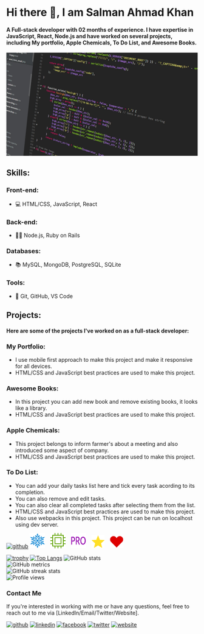 # Hi there 👋, I am Salman Ahmad Khan
#### A Full-stack developer with 02 months of experience. I have expertise in JavaScript, React, Node.js and have worked on several projects, including My portfolio, Apple Chemicals, To Do List, and Awesome Books.
![I am a Full Stack Developer](https://github.com/fpsapc/fpsapc/blob/main/pexels-pixabay-270348.jpg)

## Skills:
### Front-end:
- 💻 HTML/CSS, JavaScript, React 

### Back-end: 
- 👩‍💻 Node.js, Ruby on Rails 

### Databases:
- 📚 MySQL, MongoDB, PostgreSQL, SQLite 

### Tools:
- 🔨 Git, GitHub, VS Code

## Projects:
#### Here are some of the projects I've worked on as a full-stack developer:

### My Portfolio:
- I use mobile first approach to make this project and make it responsive for all devices. 
- HTML/CSS and JavaScript best practices are used to make this project.

### Awesome Books:
- In this project you can add new book and remove existing books, it looks like a library.
- HTML/CSS and JavaScript best practices are used to make this project.

### Apple Chemicals:
- This project belongs to inform farmer's about a meeting and also introduced some aspect of company.
- HTML/CSS and JavaScript best practices are used to make this project.

### To Do List:
- You can add your daily tasks list here and tick every task acording to its completion.
- You can also remove and edit tasks. 
- You can also clear all completed tasks after selecting them from the list.
- HTML/CSS and JavaScript best practices are used to make this project.
- Also use webpacks in this project. This project can be run on localhost using dev server.

[<img src='https://cdn.jsdelivr.net/npm/simple-icons@3.0.1/icons/github.svg' alt='github' height='40'>](https://github.com/fpsapc)
<a href='https://archiveprogram.github.com/'><img src='https://raw.githubusercontent.com/acervenky/animated-github-badges/master/assets/acbadge.gif' width='40' height='40'></a> <a href='https://docs.github.com/en/developers'><img src='https://raw.githubusercontent.com/acervenky/animated-github-badges/master/assets/devbadge.gif' width='40' height='40'></a> <a href='https://github.com/pricing'><img src='https://raw.githubusercontent.com/acervenky/animated-github-badges/master/assets/pro.gif' width='40' height='40'></a> <a href='https://stars.github.com/'><img src='https://raw.githubusercontent.com/acervenky/animated-github-badges/master/assets/starbadge.gif' width='35' height='35'></a> <a href='https://docs.github.com/en/github/supporting-the-open-source-community-with-github-sponsors'><img src='https://raw.githubusercontent.com/acervenky/animated-github-badges/master/assets/sponsorbadge.gif' width='35' height='35'></a> 

[![trophy](https://github-profile-trophy.vercel.app/?username=fpsapc)](https://github.com/ryo-ma/github-profile-trophy)
[![Top Langs](https://github-readme-stats.vercel.app/api/top-langs/?username=fpsapc)](https://github.com/anuraghazra/github-readme-stats)
![GitHub stats](https://github-readme-stats.vercel.app/api?username=fpsapc&show_icons=true&count_private=true)   
![GitHub metrics](https://metrics.lecoq.io/fpsapc)  
![GitHub streak stats](https://streak-stats.demolab.com/?user=fpsapc)  
![Profile views](https://gpvc.arturio.dev/fpsapc)  

### Contact Me
If you're interested in working with me or have any questions, feel free to reach out to me via [LinkedIn/Email/Twitter/Website].

[<img src='https://cdn.jsdelivr.net/npm/simple-icons@3.0.1/icons/github.svg' alt='github' height='40'>](https://github.com/fpsapc) 
[<img src='https://cdn.jsdelivr.net/npm/simple-icons@3.0.1/icons/linkedin.svg' alt='linkedin' height='40'>](https://www.linkedin.com/in/salmanahmad1987/)
[<img src='https://cdn.jsdelivr.net/npm/simple-icons@3.0.1/icons/facebook.svg' alt='facebook' height='40'>](https://www.facebook.com/salmansami_a@yahoo.com)
[<img src='https://cdn.jsdelivr.net/npm/simple-icons@3.0.1/icons/twitter.svg' alt='twitter' height='40'>](https://twitter.com/salmanahmadkhan1987)
[<img src='https://cdn.jsdelivr.net/npm/simple-icons@3.0.1/icons/icloud.svg' alt='website' height='40'>](https://fpsapc.github.io/MicroverseStudentProject1/)
